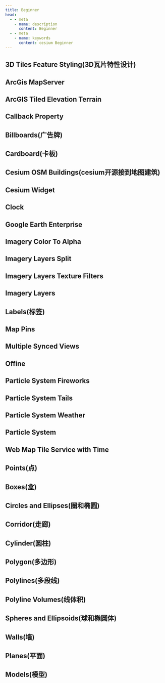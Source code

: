 ```yaml
---
title: Beginner
head:
  - - meta
    - name: description
      content: Beginner
  - - meta
    - name: keywords
      content: cesium Beginner
---
```


## 3D Tiles Feature Styling(3D瓦片特性设计)

<CodePen title="feature-styling" slug="ExwQRrP" height="480" />

## ArcGis MapServer

<CodePen title="ArcGis-MapServer-imagery-provider" slug="XWeZxRL" height="480" />

## ArcGIS Tiled Elevation Terrain

<CodePen title="ArcGIS-TiledElevation-terrain-provider" slug="abLqRyb" height="480" />

## Callback Property

<CodePen title="CallbackProperty" slug="poWaQVg" height="480" />

## Billboards(广告牌)

<CodePen title="billboards" slug="KKXMGrw" height="480" />

## Cardboard(卡板)

<CodePen title="cardboard" slug="yLzjeZo" height="480" />

## Cesium OSM Buildings(cesium开源接到地图建筑)

<CodePen title="cesium-OSM-buildings" slug="XWeBqWJ" height="480" />

## Cesium Widget

<CodePen title="cesium-wedget" slug="eYGjrNY" height="480" />

## Clock

<CodePen title="clock" slug="MWEBGPK" height="480" />

## Google Earth Enterprise

<CodePen title="Google-Earth-Enterprise" slug="xxXJjmL" height="480" />

## Imagery Color To Alpha

<CodePen title="Imagery-Color-To-Alpha" slug="yLzqqbq" height="480" />

## Imagery Layers Split

<CodePen title="Imagery-layers-Split" slug="xxXaXvy" height="480" />

## Imagery Layers Texture Filters

<CodePen title="Imagery-Layers-Texture-Filters" slug="xxXaXvy" height="480" />

## Imagery Layers

<CodePen title="Imagery-Layers" slug="bGoxZKr" height="480" />

## Labels(标签)

<CodePen title="labels" slug="NWadyRa" height="480" />

## Map Pins

<CodePen title="Map-Labels" slug="MWEqRNa" height="480" />

## Multiple Synced Views

<CodePen title="Multiple-Synced-Views" slug="BawqJwr" height="480" />

## Offine

<CodePen title="Offine" slug="VwMEyyP" height="480" />

## Particle System Fireworks

<CodePen title="Particle-System-Fireworks" slug="poWYddo" height="480" />

## Particle System Tails

<CodePen title="Particle-System-Tails" slug="ZEXZEJY" height="480" />

## Particle System Weather

<CodePen title="Particle-System-Weather" slug="MWERoJM" height="480" />

## Particle System

<CodePen title="Particle-System" slug="MWERoJM" height="480" />

## Web Map Tile Service with Time

<CodePen title="Web-Map-Tile-Service-with-Time" slug="vYewaZx" height="480" />

## Points(点)

<CodePen title="points" slug="JjrXdPN" height="480" />

## Boxes(盒)

<CodePen title="boxes" slug="PoJNWzq" height="480" />

## Circles and Ellipses(圈和椭圆)

<CodePen title="circle and ellipses" slug="eYGZgjj" height="480" />

## Corridor(走廊)

<CodePen title="corridor" slug="dyVMjzL" height="480" />

## Cylinder(圆柱)

<CodePen title="corridor" slug="YzrqRzB" height="480" />

## Polygon(多边形)

<CodePen title="corridor" slug="VwMaVRw" height="480" />

## Polylines(多段线)

<CodePen title="corridor" slug="BawKbXW" height="480" />

## Polyline Volumes(线体积)

<CodePen title="polyline-volumes" slug="oNGLvMq" height="480" />

## Spheres and Ellipsoids(球和椭圆体)

<CodePen title="rectangles" slug="JjrKNmr" height="480" />

## Walls(墙)

<CodePen title="walls" slug="rNGLmgy" height="480" />



## Planes(平面)

<CodePen title="planes" slug="YzrNeOp" height="480" />

## Models(模型)

<CodePen title="Models" slug="wvrgmXO" height="480" />
